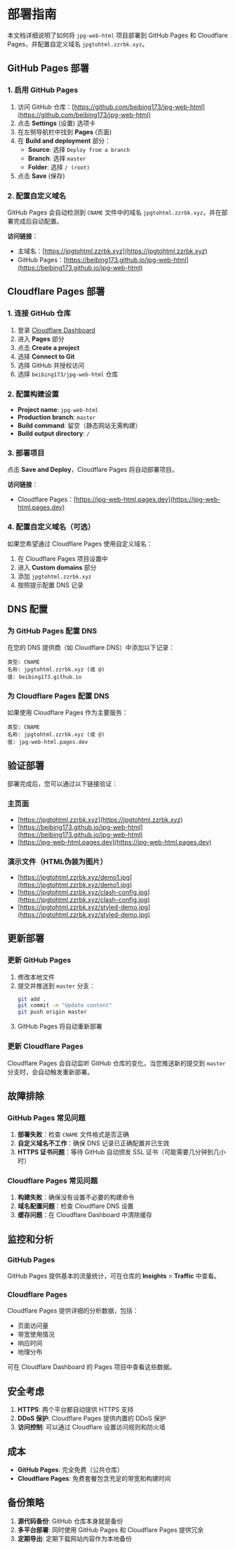 # 部署指南

本文档详细说明了如何将 `jpg-web-html` 项目部署到 GitHub Pages 和 Cloudflare Pages，并配置自定义域名 `jpgtohtml.zzrbk.xyz`。

## GitHub Pages 部署

### 1. 启用 GitHub Pages

1. 访问 GitHub 仓库：[https://github.com/beibing173/jpg-web-html](https://github.com/beibing173/jpg-web-html)
2. 点击 **Settings** (设置) 选项卡
3. 在左侧导航栏中找到 **Pages** (页面)
4. 在 **Build and deployment** 部分：
   - **Source**: 选择 `Deploy from a branch`
   - **Branch**: 选择 `master`
   - **Folder**: 选择 `/ (root)`
5. 点击 **Save** (保存)

### 2. 配置自定义域名

GitHub Pages 会自动检测到 `CNAME` 文件中的域名 `jpgtohtml.zzrbk.xyz`，并在部署完成后自动配置。

**访问链接**：
- 主域名：[https://jpgtohtml.zzrbk.xyz](https://jpgtohtml.zzrbk.xyz)
- GitHub Pages：[https://beibing173.github.io/jpg-web-html](https://beibing173.github.io/jpg-web-html)

## Cloudflare Pages 部署

### 1. 连接 GitHub 仓库

1. 登录 [Cloudflare Dashboard](https://dash.cloudflare.com/)
2. 进入 **Pages** 部分
3. 点击 **Create a project**
4. 选择 **Connect to Git**
5. 选择 GitHub 并授权访问
6. 选择 `beibing173/jpg-web-html` 仓库

### 2. 配置构建设置

- **Project name**: `jpg-web-html`
- **Production branch**: `master`
- **Build command**: 留空（静态网站无需构建）
- **Build output directory**: `/`

### 3. 部署项目

点击 **Save and Deploy**，Cloudflare Pages 将自动部署项目。

**访问链接**：
- Cloudflare Pages：[https://jpg-web-html.pages.dev](https://jpg-web-html.pages.dev)

### 4. 配置自定义域名（可选）

如果您希望通过 Cloudflare Pages 使用自定义域名：

1. 在 Cloudflare Pages 项目设置中
2. 进入 **Custom domains** 部分
3. 添加 `jpgtohtml.zzrbk.xyz`
4. 按照提示配置 DNS 记录

## DNS 配置

### 为 GitHub Pages 配置 DNS

在您的 DNS 提供商（如 Cloudflare DNS）中添加以下记录：

```
类型: CNAME
名称: jpgtohtml.zzrbk.xyz (或 @)
值: beibing173.github.io
```

### 为 Cloudflare Pages 配置 DNS

如果使用 Cloudflare Pages 作为主要服务：

```
类型: CNAME
名称: jpgtohtml.zzrbk.xyz (或 @)
值: jpg-web-html.pages.dev
```

## 验证部署

部署完成后，您可以通过以下链接验证：

### 主页面
- [https://jpgtohtml.zzrbk.xyz](https://jpgtohtml.zzrbk.xyz)
- [https://beibing173.github.io/jpg-web-html](https://beibing173.github.io/jpg-web-html)
- [https://jpg-web-html.pages.dev](https://jpg-web-html.pages.dev)

### 演示文件（HTML伪装为图片）
- [https://jpgtohtml.zzrbk.xyz/demo1.jpg](https://jpgtohtml.zzrbk.xyz/demo1.jpg)
- [https://jpgtohtml.zzrbk.xyz/clash-config.jpg](https://jpgtohtml.zzrbk.xyz/clash-config.jpg)
- [https://jpgtohtml.zzrbk.xyz/styled-demo.jpg](https://jpgtohtml.zzrbk.xyz/styled-demo.jpg)

## 更新部署

### 更新 GitHub Pages

1. 修改本地文件
2. 提交并推送到 `master` 分支：
   ```bash
   git add .
   git commit -m "Update content"
   git push origin master
   ```
3. GitHub Pages 将自动重新部署

### 更新 Cloudflare Pages

Cloudflare Pages 会自动监听 GitHub 仓库的变化，当您推送新的提交到 `master` 分支时，会自动触发重新部署。

## 故障排除

### GitHub Pages 常见问题

1. **部署失败**：检查 `CNAME` 文件格式是否正确
2. **自定义域名不工作**：确保 DNS 记录已正确配置并已生效
3. **HTTPS 证书问题**：等待 GitHub 自动颁发 SSL 证书（可能需要几分钟到几小时）

### Cloudflare Pages 常见问题

1. **构建失败**：确保没有设置不必要的构建命令
2. **域名配置问题**：检查 Cloudflare DNS 设置
3. **缓存问题**：在 Cloudflare Dashboard 中清除缓存

## 监控和分析

### GitHub Pages

GitHub Pages 提供基本的流量统计，可在仓库的 **Insights** > **Traffic** 中查看。

### Cloudflare Pages

Cloudflare Pages 提供详细的分析数据，包括：
- 页面访问量
- 带宽使用情况
- 响应时间
- 地理分布

可在 Cloudflare Dashboard 的 Pages 项目中查看这些数据。

## 安全考虑

1. **HTTPS**: 两个平台都自动提供 HTTPS 支持
2. **DDoS 保护**: Cloudflare Pages 提供内置的 DDoS 保护
3. **访问控制**: 可以通过 Cloudflare 设置访问规则和防火墙

## 成本

- **GitHub Pages**: 完全免费（公共仓库）
- **Cloudflare Pages**: 免费套餐包含充足的带宽和构建时间

## 备份策略

1. **源代码备份**: GitHub 仓库本身就是备份
2. **多平台部署**: 同时使用 GitHub Pages 和 Cloudflare Pages 提供冗余
3. **定期导出**: 定期下载网站内容作为本地备份
